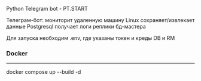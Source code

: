Python Telegram bot - PT.START

Телеграм-бот:
мониторит удаленную машину Linux
сохраняет/извлекает данные Postgresql
получает логи реплики бд-мастера

Для запуска необходим .env, где указаны токен и креды DB и RM

### Docker
------------------------------
docker compose up --build -d
